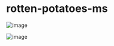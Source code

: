# rotten-potatoes-ms

![image](https://user-images.githubusercontent.com/96360563/154438393-b3ada474-8785-42be-af01-f916bd01b286.png)

![image](https://user-images.githubusercontent.com/96360563/154438466-646cc781-f521-40ec-9279-b6888c776a37.png)
